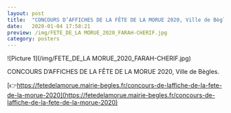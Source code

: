 ```yaml
---
layout: post
title:  "CONCOURS D’AFFICHES DE LA FÊTE DE LA MORUE 2020, Ville de Bègles"
date:   2020-01-04 17:58:21
preview: /img/FETE_DE_LA MORUE_2020_FARAH-CHERIF.jpg
category: posters
---
```


![Picture 1](/img/FETE_DE_LA MORUE_2020_FARAH-CHERIF.jpg) 

CONCOURS D’AFFICHES DE LA FÊTE DE LA MORUE 2020, Ville de Bègles.

[👉https://fetedelamorue.mairie-begles.fr/concours-de-laffiche-de-la-fete-de-la-morue-2020](https://fetedelamorue.mairie-begles.fr/concours-de-laffiche-de-la-fete-de-la-morue-2020)